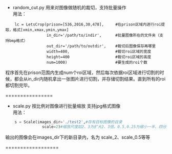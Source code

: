 * random_cut.py   用来对图像做随机的裁切，支持批量操作  
用法：
```
    lc = LetsCrop(prison=[536,2016,30,478],     #在prison区域内进行roi提取，格式[xmin,xmax,ymin,ymax]
                  in_dir='/path/to/indir',      #批量图像所在的文件夹（支持bmp格式）
                  out_dir='/path/to/outdir',    #裁切后图像保存再哪里
                  width=400,                    #裁切roi区域的宽度
                  height=400                    #裁切roi区域的高度
                  num=1000)                     #要生成的roi个数
```

程序首先在prison范围内生成num个roi区域，然后每次依据roi区域进行切割的时候，都会从in_dir内随机拿出一张图片进行切割，并存储切割结果。直到所有的roi
都切割完毕。  

================
* scale.py 按比例对图像进行批量缩放  支持jpg格式图像  
用法：
```python
    s = Scale(images_dir='./test2',#存有目标图像的目录
                scale=2)#缩放尺度如2、3为扩大2、3倍。0.5,0.25为缩小一半、四分之一
```
输出的图像会在images_dir下的新目录内，名为 scale_2、scale_0.5等等  

==================